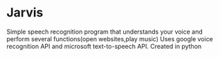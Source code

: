 # Jarvis

Simple speech recognition program that understands your voice and perform several functions(open websites,play music)
Uses google voice recognition API and microsoft text-to-speech API.
Created in python
